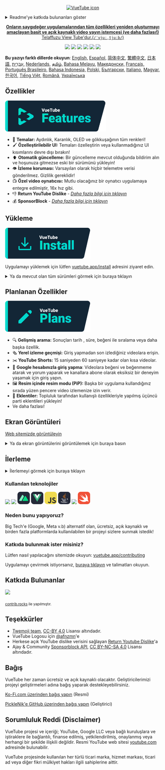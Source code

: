 <p align="center">
  <a href="https://vuetube.app/">
    <img src="https://cdn.discordapp.com/attachments/751596360108605500/980418672331988992/VueTube_Dark.svg" alt="VueTube icon" width="500"/>
  </a>
  </br>
  <details>
  <summary>Readme'ye katkıda bulunanları göster</summary>
  
   <sub>VueTube Logosu <a href="https://github.com/afnzmn">@afnzmn</a> tarafından yapılmıştır</sub> </br>
  <sub>Türkçe Readme'ye katkı sağlayan kişiler: <a href="https://github.com/kyoyacchi">@kyoyacchi

</details>

<p align="center">
<strong>
Onların saygıdeğer uygulamalarından tüm özellikleri yeniden oluşturmayı amaçlayan basit ve açık kaynaklı video yayın istemcesi (ve daha fazlası!)
</strong>
</br>
Telaffuzu View Tube'dur.(<code>/ˈvjuːˌtjuːb/</code>)
</p>

<p align="center">
  <a href="https://github.com/VueTubeApp/VueTube/blob/main/LICENSE" alt="License"><img src="https://img.shields.io/github/license/VueTubeApp/VueTube"></img></a>
  <a href="https://github.com/VueTubeApp/VueTube/actions/workflows/ci.yml" alt="CI"><img src="https://github.com/VueTubeApp/VueTube/actions/workflows/ci.yml/badge.svg"></img></a>
  <a href="https://reddit.com/r/vuetube" alt="Reddit"><img src="https://img.shields.io/reddit/subreddit-subscribers/vuetube?label=r%2FVuetube&logo=reddit&logoColor=white"></img></a>
  <a href="https://t.me/VueTube" alt="Telegram"><img src="https://img.shields.io/endpoint?label=VueTube&url=https%3A%2F%2Ftelegram-badge-4mbpu8e0fit4.runkit.sh%2F%3Furl%3Dhttps%3A%2F%2Ft.me%2FVuetube"></img></a>
  <a href="https://discord.gg/7P8KJrdd5W" alt="Discord"><img src="https://img.shields.io/discord/946587366242533377?label=Discord&style=flat&logo=discord&logoColor=white"></img></a>
  <a href="https://twitter.com/VueTubeApp" alt="Twitter"><img src="https://img.shields.io/twitter/follow/VueTubeApp?label=Follow&style=flat&logo=twitter"></img></a>
</p>

**Bu yazıyı farklı dillerde okuyun**: [English,](readme.md) [Español,](/readme/readme.es.md) [简体中文,](/readme/readme.zh-hans.md) [繁體中文,](/readme/readme.zh-hant.md) [日本語,](/readme/readme.ja.md) [עִברִית,](/readme/readme.he.md) [Nederlands,](/readme/readme.nl.md) [தமிழ்,](/readme/readme.ta.md) [Bahasa Melayu,](/readme/readme.ms.md) [Македонски,](/readme/readme.mk.md) [Français,](/readme/readme.fr.md) [Português Brasileiro,](/readme/readme.pt-br.md) [Bahasa Indonesia,](/readme/readme.id.md) [Polski,](/readme/readme.pl.md) [Български,](/readme/readme.bg.md) [Italiano,](/readme/readme.it.md) [Magyar,](readme.hu.md) [한국어,](/readme/readme.kr.md) [Tiếng Việt,](/readme/readme.vi.md) [Română,](/readme/readme.ro.md) [Українська](/readme/readme.ua.md)

## Özellikler

<img src="../resources/Features.svg" alt="VueTube icon" height="100"/>

- 🎨 **Temalar:** Aydınlık, Karanlık, OLED ve gökkuşağının tüm renkleri!
- 🖌️ **Özelleştirilebilir UI:** Temaları özelleştirin veya kullanmadığınız UI kısımlarını devre dışı bırakın!
- ⬆️ **Otomatik güncelleme:** Bir güncelleme mevcut olduğunda bildirim alın ve hoşunuza gitmezse eski bir sürümünü yükleyin!
- 👁️ **İzleme koruması:** Varsayılan olarak hiçbir telemetre verisi gönderilmez. Gizlilik gereklidir!
- 📺 **Özel video oynatıcısı:** Mutlu olacağınız 
bir oynatıcı uygulamaya entegre edilmiştir, 16x hız gibi.
- 👎 **Return YouTube Dislike** - [_Daha fazla bilgi için tıklayın_](https://returnyoutubedislike.com)
- 💰 **SponsorBlock** - [_Daha fazla bilgi için tıklayın_](https://sponsor.ajay.app)

## Yükleme

<img src="../resources/Install.svg" alt="VueTube icon" height="100"/>

Uygulamayı yüklemek için lütfen [vuetube.app/install](https://www.vuetube.app/install) adresini ziyaret edin.

<details>
  <summary>Ya da mevcut olan tüm sürümleri görmek için buraya tıklayın</summary>
<br/>

### Android

| <a href=https://nightly.link/VueTubeApp/VueTube/workflows/ci/main/android.zip><img id="im" width="200" src=./resources/getunstable.png></a> | <a href=https://github.com/VueTubeApp/VueTube/releases/download/0.3/VueTube-Canary-June-22-2022.apk><img id="im" width="200" src=./resources/getcanary.png></a> | <a href=https://vuetube.app/install><img id="im" width="200" src=./resources/getstable.png></a> |
| ------------------------------------------------------------------------------------------------------------------------------------------- | --------------------------------------------------------------------------------------------------------------------------------------------------------------- | ----------------------------------------------------------------------------------------------- |
| Oldukça kararsız, ama yeni özelliklere daha erken erişirsiniz.                                                                                   | Kararlı olandan daha fazla özellikleri olmasına rağmen daha az bug içerir ve kararsızdır.                                                                                           | Henüz mevcut değil.                                                                               |

### iOS

| <a href=https://nightly.link/VueTubeApp/VueTube/workflows/ci/main/iOS.zip><img id="im" width="200" src=./resources/getunstable.png></a> | <a href=https://cdn.discordapp.com/attachments/949908267855921163/972164558930198528/VueTube-Canary-May-6-2022.ipa><img id="im" width="200" src=./resources/getcanary.png></a> | <a href=https://vuetube.app/install><img id="im" width="200" src=./resources/getstable.png></a> |
| --------------------------------------------------------------------------------------------------------------------------------------- | ------------------------------------------------------------------------------------------------------------------------------------------------------------------------------ | ----------------------------------------------------------------------------------------------- |
| Oldukça kararsız, ama yeni özelliklere daha erken erişirsiniz.                                                                                  | Kararlı olandan daha fazla özellikleri olmasına rağmen daha az bug içerir ve kararsızdır.                                                                                                                 | Henüz mevcut değil.                                                                               |

</details>

## Planlanan Özellikler

<img src="../resources/Plans.svg" alt="VueTube icon" height="100"/>

- 🔍 **Gelişmiş arama:** Sonuçları tarih , süre, beğeni ile sıralama veya daha başka özellik.
- 🗞️ **Yerel izleme geçmişi:** Giriş yapmadan son izlediğiniz videolara erişin.
- ✂️ **YouTube Shorts:** 15 saniyeden 60 saniyeye kadar olan kısa videolar.
- 🧑 **Google hesabınızla giriş yapma**: Videolara beğeni ve beğenmeme atarak ve yorum yaparak ve kanallara abone olarak eksiksiz bir deneyim yaşamak için giriş yapın.
- 🖼️ **Resim içinde resim modu (PiP):** Başka bir uygulama kullandığınız sırada yüzen pencere video izlemenize izin verir.
- 🧩 **Eklentiler:** Topluluk tarafından kullanışlı özellikleriyle yapılmış üçüncü parti eklentileri yükleyin!
- Ve daha fazlası!

## Ekran Görüntüleri

[Web sitemizde görüntüleyin](https://www.vuetube.app/info/screenshots)

<details>
  <summary> Ya da ekran görüntülerini görüntülemek için buraya basın </summary>
<br />
  
<img src="https://vuetube.app/wtch.png" width="400">
<img src="https://vuetube.app/stng.png" width="400">
<img src="https://vuetube.app/srch.png" width="400">
     
</details>

## İlerleme

<details>
  <summary> İlerlemeyi görmek için buraya tıklayın </summary>

 <br>
 
**Genel** | **Oynatıcı** | [**Extractor**](https://github.com/VueTubeApp/VueTube-Extractor) |
:-: | :-: | :-: |
🟢 Yorumlar (100%) | 🟢 Oynatma / Durdurma (100%) | 🟢 Arama Otomatik Tamamlama (100%) |
🟢 Açıklama (100%) | 🟢 Göstermek için bas / kontrolleri gizle (100%) | 🟢 Ana sayfa (100%) |
🟢 Ana Sayfa (100%) | 🟠 Arama Çubuğu / Scrubber (80%) | 🟢 Arama (100%)
🟢 RYD Entegresi (100%) | 🟠 Tam Ekran (80%) | 🟠 Video Information (60%) |
🟢 Temalar (100%) | 🟠 Çözünürlük Seçici (50%) | 🔴 Kanallar (0%) |
🟢 İzleme Sayfası (100%) | 🔴 Minioynatıcı (0%) | 🔴 Yorumlar (0%) |
🟠 Sponsorblock Entegresi (95%) | 🔴 Arkaplanda Oynatma (0%) | 🔴 Canlı Sohbet (0%) |
🟠 Otomatik Güncelleme (50%) | 🔴 Resim içinde Resim (0%) | 🔴 Trend İçerikler (0%)
🟠 Kanal Sayfası (50%) |  🔴 Altyazılar (0%) | 🔴 Etkileşim (0%) |
🟠 Topluluk Gönderileri (10%) | 🔴 Kartlar (0%) | 🔴 Oynatma Listeleri (0%) |
🟠 Özelleştirilebilir Shorts UI (10%) |  | 🔴 Bildirimler (0%)
🟠 Özelleştirilebilir YT Music UI (10%) |  | 🔴 Giriş (0%)
🟠 Özelleştirilebilir UI (30%) |  |  |
🟠 Kitaplık Sayfası (10%) |  |  |
🟠 Yanıtlar (50%) |  |  |
🟠 Üçüncü Taraf Eklentiler (40%) |  |  |
🟠 VueTube Player (Sağdaki ilerlemeye bakın) |  |  |
🟠 VueTube Extractor (Sağdaki ilerlemeye bakın) |  |  |
🔴 Yerel İzleme Geçmişi (0%) |  |  |
🔴 Abonelikler Sayfası (0%) |  |  |
🔴 Başka Platform Desteği (0%) |  |  |
  
</details>

### Kullanılan teknolojiler

<a href="https://capacitorjs.com/solution/vue"><img src="https://cdn.discordapp.com/attachments/953538236716814356/955694368742834176/Capacitator-Dark.svg" height=40/></a> <a href="https://vuetifyjs.com/"><img src="https://cdn.discordapp.com/attachments/810799100940255260/973719873467342908/Vuetify-Dark.svg" height=40/></a> <a href="https://nuxtjs.org/"><img src="https://github.com/tandpfun/skill-icons/raw/main/icons/NuxtJS-Dark.svg" height=40/></a> <a href="https://vuejs.org/"><img src="https://github.com/tandpfun/skill-icons/raw/main/icons/VueJS-Dark.svg" height=40/></a> <a href="https://javascript.com/"><img src="https://github.com/tandpfun/skill-icons/raw/main/icons/JavaScript.svg" height=40/></a> <a href="https://java.com/"><img src="https://github.com/tandpfun/skill-icons/raw/main/icons/Java-Dark.svg" height=40/></a> <a href="https://gradle.com/"><img src="https://cdn.discordapp.com/attachments/810799100940255260/955691550560636958/Gradle.svg" height=40/></a> <a href="https://developer.apple.com/swift/"><img src="https://github.com/tandpfun/skill-icons/raw/main/icons/Swift.svg" height=40/></a>

### Neden bunu yapıyoruz?

Big Tech'e (Google, Meta v.b) alternatif olan, ücretsiz, açık kaynaklı ve birden fazla platformlarda kullanılabilen bir projeyi sizlere sunmak istedik!

### Katkıda bulunmak ister misiniz?

Lütfen nasıl yapılacağını sitemizde okuyun: [vuetube.app/contributing](https://www.vuetube.app/contributing)

Uygulamayı çevirmek istiyorsanız, [buraya tıklayın](/NUXT/plugins/languages) ve talimatları okuyun.

## Katkıda Bulunanlar

<a href="https://github.com/VueTubeApp/VueTube/graphs/contributors">
  <img src="https://contrib.rocks/image?repo=VueTubeApp/VueTube" />
</a>

<sub>[contrib.rocks](https://contrib.rocks) ile yapılmıştır.</sub>

## Teşekkürler

- [Twemoji team](https://twemoji.twitter.com/), [CC-BY 4.0](https://creativecommons.org/licenses/by/4.0/) Lisansı altındadır.
- VueTube Logosu için [@afnzmn](https://github.com/afnzmn)'e
- Herkese açık YouTube dislike verisini sağlayan [Return Youtube Dislike](https://returnyoutubedislike.com)'a
- Ajay & Community [Sponsorblock API](https://sponsor.ajay.app), [CC BY-NC-SA 4.0](https://creativecommons.org/licenses/by-nc-sa/4.0/) Lisansı altındadır. 

## Bağış

VueTube her zaman ücretsiz ve açık kaynaklı olacaktır. Geliştiricilerimizi projeyi geliştirmeleri adına bağış yaparak destekleyebilirsiniz. 

[Ko-Fi.com üzerinden bağış yapın](https://ko-fi.com/vuetube) (Resmi)

[PickleNik'e GitHub üzerinden bağış yapın](https://github.com/sponsors/PickleNik) (Geliştirici)

## Sorumluluk Reddi (Disclaimer)

VueTube projesi ve içeriği; YouTube, Google LLC veya bağlı kuruluşlara ve iştiraklere ile bağlantılı, finanse edilmiş, yetkilendirilmiş, onaylanmış veya herhangi bir şekilde ilişkili değildir. Resmi YouTube web sitesi [youtube.com](https://www.youtube.com) adresinde bulunabilir.


VueTube projesinde kullanılan her türlü ticari marka, hizmet markası, ticari ad veya diğer fikri mülkiyet hakları ilgili sahiplerine aittir.
